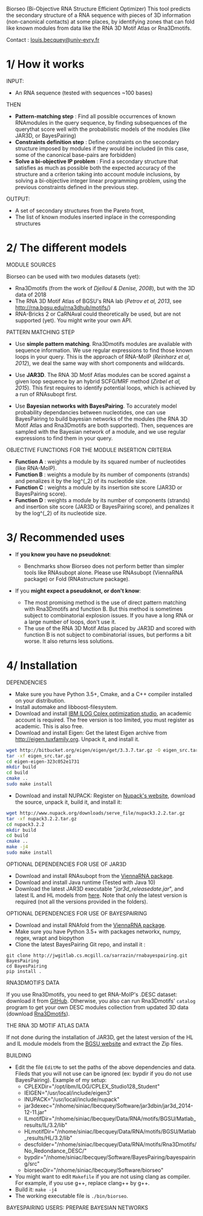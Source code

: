 Biorseo (Bi-Objective RNA Structure Efficient Optimizer)
This tool predicts the secondary structure of a RNA sequence with pieces of 3D information (non-canonical contacts) at some places, 
by identifying zones that can fold like known modules from data like the RNA 3D Motif Atlas or Rna3Dmotifs.

Contact : louis.becquey@univ-evry.fr

1/ How it works
===================================
INPUT:
- An RNA sequence (tested with sequences ~100 bases)

THEN
- **Pattern-matching step** : Find all possible occurrences of known RNAmodules in the query sequence, by finding subsequences of the querythat score well with the probabilistic models of the modules (like JAR3D, or BayesPairing)
- **Constraints  definition  step** : Define constraints on the secondary structure imposed by modules if they would be included (in this case, some of the canonical base-pairs are forbidden)
- **Solve a bi-objective IP problem** : Find a secondary structure that satisfies as much as possible both the expected accuracy of the structure and a criterion taking into account module inclusions, by solving a bi-objective integer linear programming problem, using the previous constraints defined in the previous step.

OUTPUT:
- A set of secondary structures from the Pareto front,
- The list of known modules inserted inplace in the corresponding structures

2/ The different models
==================================
MODULE SOURCES

Biorseo can be used with two modules datasets (yet):
* Rna3Dmotifs (from the work of *Djelloul & Denise, 2008*), but with the 3D data of 2018
* The RNA 3D Motif Atlas of BGSU's RNA lab (*Petrov et al, 2013*, see http://rna.bgsu.edu/rna3dhub/motifs/)
* RNA-Bricks 2 or CaRNAval could theoretically be used, but are not supported (yet). You might write your own API.

PATTERN MATCHING STEP
- Use **simple pattern matching**. Rna3Dmotifs modules are available with sequence information. We use regular expressions to find those known loops in your query. This is the approach of RNA-MoIP (*Reinharz et al, 2012*), we deal the same way with short components and wildcards.

- Use **JAR3D**. The RNA 3D Motif Atlas modules can be scored against a given loop sequence by an hybrid SCFG/MRF method (*Zirbel et al, 2015*). This first requires to identify potential loops, which is achieved by a run of RNAsubopt first.

- Use **Bayesian networks with BayesPairing**. To accurately model probability dependancies between nucleotides, one can use BayesPairing to build bayesian networks of the modules (the RNA 3D Motif Atlas and Rna3Dmotifs are both supported). Then, sequences are sampled with the Bayesian network of a module, and we use regular expressions to find them in your query.

OBJECTIVE FUNCTIONS FOR THE MODULE INSERTION CRITERIA

* **Function A** : weights a module by its squared number of nucleotides (like RNA-MoIP).
* **Function B** : weights a module by its number of components (strands) and penalizes it by the log^(_2) of its nucleotide size.
* **Function C** : weights a module by its insertion site score (JAR3D or BayesPairing score).
* **Function D** : weights a module by its number of components (strands) and insertion site score (JAR3D or BayesPairing score), and penalizes it by the log^(_2) of its nucleotide size.

3/ Recommended uses
==================================
- If **you know you have no pseudoknot**:
    * Benchmarks show Biorseo does not perform better than simpler tools like RNAsubopt alone. Please use RNAsubopt (ViennaRNA package) or Fold (RNAstructure package).

- If you **might expect a pseudoknot, or don't know**:
    * The most promising method is the use of direct pattern matching with Rna3Dmotifs and function B. But this method is sometimes subject to combinatorial explosion issues. If you have a long RNA or a large number of loops, don't use it.
    * The use of the RNA 3D Motif Atlas placed by JAR3D and scored with function B is not subject to combinatorial issues, but performs a bit worse. It also returns less solutions.


4/ Installation
==================================
DEPENDENCIES
- Make sure you have Python 3.5+, Cmake, and a C++ compiler installed on your distribution.
- Install automake and libboost-filesystem.
- Download and install [IBM ILOG Cplex optimization studio](https://www.ibm.com/analytics/cplex-optimizer), an academic account is required. The free version is too limited, you must register as academic. This is also free.
- Download and install Eigen: Get the latest Eigen archive from http://eigen.tuxfamily.org. Unpack it, and install it.
```bash
wget http://bitbucket.org/eigen/eigen/get/3.3.7.tar.gz -O eigen_src.tar.gz
tar -xf eigen_src.tar.gz
cd eigen-eigen-323c052e1731
mkdir build
cd build
cmake ..
sudo make install
```
- Download and install NUPACK: Register on [Nupack's website](http://www.nupack.org/downloads/source), download the source, unpack it, build it, and install it:
```bash
wget http://www.nupack.org/downloads/serve_file/nupack3.2.2.tar.gz
tar -xf nupack3.2.2.tar.gz
cd nupack3.2.2
mkdir build
cd build
cmake ..
make -j4
sudo make install
```

OPTIONAL DEPENDENCIES FOR USE OF JAR3D
- Download and install RNAsubopt from the [ViennaRNA package](https://www.tbi.univie.ac.at/RNA/).
- Download and install Java runtime (Tested with Java 10)
- Download the latest JAR3D executable "*jar3d_releasedate.jar*", and latest IL and HL models from [here](http://rna.bgsu.edu/data/jar3d/models/).
  Note that only the latest version is required (not all the versions provided in the folders).

OPTIONAL DEPENDENCIES FOR USE OF BAYESPAIRING
- Download and install RNAfold from the [ViennaRNA package](https://www.tbi.univie.ac.at/RNA/).
- Make sure you have Python 3.5+ with packages networkx, numpy, regex, wrapt and biopython
- Clone the latest BayesPairing Git repo, and install it : 
```
git clone http://jwgitlab.cs.mcgill.ca/sarrazin/rnabayespairing.git BayesPairing
cd BayesPairing
pip install .
```

RNA3DMOTIFS DATA

If you use Rna3Dmotifs, you need to get RNA-MoIP's .DESC dataset: download it from [GitHub](https://github.com/McGill-CSB/RNAMoIP/blob/master/CATALOGUE.tgz). Otherwise, you also can run Rna3Dmotifs' `catalog` program to get your own DESC modules collection from updated 3D data (download [Rna3Dmotifs](https://rna3dmotif.lri.fr/Rna3Dmotif.tgz)).

THE RNA 3D MOTIF ATLAS DATA

If not done during the installation of JAR3D, get the latest version of the HL and IL module models from the [BGSU website](http://rna.bgsu.edu/data/jar3d/models/) and extract the Zip files.

BUILDING
* Edit the file `EditMe` to set the paths of the above dependencies and data. Fileds that you will not use can be ignored (ex: bypdir if you do not use BayesPairing). Example of my setup:
    * CPLEXDir="/opt/ibm/ILOG/CPLEX_Studio128_Student"
    * IEIGEN="/usr/local/include/eigen3"
    * INUPACK="/usr/local/include/nupack"
    * jar3dexec="/nhome/siniac/lbecquey/Software/jar3dbin/jar3d_2014-12-11.jar"
    * ILmotifDir="/nhome/siniac/lbecquey/Data/RNA/motifs/BGSU/Matlab_results/IL/3.2/lib"
    * HLmotifDir="/nhome/siniac/lbecquey/Data/RNA/motifs/BGSU/Matlab_results/HL/3.2/lib"
    * descfolder="/nhome/siniac/lbecquey/Data/RNA/motifs/Rna3Dmotifs/No_Redondance_DESC/"
    * bypdir="/nhome/siniac/lbecquey/Software/BayesPairing/bayespairing/src"
    * biorseoDir="/nhome/siniac/lbecquey/Software/biorseo"
* You might want to edit `Makefile` if you are not using clang as compiler. For example, if you use g++, replace clang++ by g++.
* Build it: `make -j4`
* The working executable file is `./bin/biorseo`.

BAYESPAIRING USERS: PREPARE BAYESIAN NETWORKS